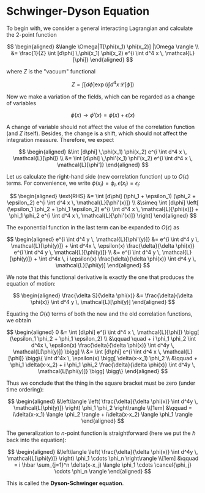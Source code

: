 # Schwinger-Dyson Equation

To begin with, we consider a general interacting Lagrangian and calculate the 2-point function

$$
\begin{aligned}
    &\langle \Omega|T[\phi(x_1) \phi(x_2)] |\Omega \rangle
    \\
    &= \frac{1}{Z} \int [d\phi] \,\phi(x_1) \phi(x_2) 
    e^{i \int d^4 x \, \mathcal{L}[\phi]}
\end{aligned}
$$

where $Z$ is the "vacuum" functional

$$
Z = \int [d\phi] \exp\left(
    i \int d^4x \, \mathcal{L}[\phi]
\right)
$$

Now we make a variation of the fields, which can be regarded as a change of variables

$$
\phi(x) \to \phi'(x) = \phi(x) + \epsilon(x)
$$

A change of variable should not affect the value of the correlation function (and $Z$ itself). Besides, the change is a shift, which should not affect the integration measure. Therefore, we expect

$$
\begin{aligned}
    &\int [d\phi] \,\phi(x_1) \phi(x_2)
    e^{i \int d^4 x \, \mathcal{L}[\phi]}
    \\
    &= \int [d\phi] \,\phi'(x_1) \phi'(x_2)
    e^{i \int d^4 x \, \mathcal{L}[\phi']}
\end{aligned}
$$

Let us calculate the right-hand side (new correlation function) up to $O(\epsilon)$ terms. For convenience, we write $\phi(x_i) = \phi_i, \, \epsilon(x_i) = \epsilon_i$:

$$
\begin{aligned}
    \text{RHS}
    &= \int [d\phi]
    (\phi_1 + \epsilon_1)
    (\phi_2 + \epsilon_2)
    e^{i \int d^4 x \, \mathcal{L}[\phi'(x)]}
    \\
    &\simeq \int [d\phi] \left[
        (\epsilon_1 \phi_2 + \phi_1 \epsilon_2)
        e^{i \int d^4 x \, \mathcal{L}[\phi(x)]}
        + \phi_1 \phi_2 
        e^{i \int d^4 x \, \mathcal{L}[\phi'(x)]}
    \right]
\end{aligned}
$$

The exponential function in the last term can be expanded to $O(\epsilon)$ as

$$
\begin{aligned}
    e^{i \int d^4 y \, \mathcal{L}[\phi'(y)]}
    &= e^{i \int d^4 y \, \mathcal{L}[\phi(y)]}
    + \int d^4x \, \epsilon(x)
    \frac{\delta}{\delta \phi(x)}
    e^{i \int d^4 y \, \mathcal{L}[\phi(y)]}
    \\
    &= e^{i \int d^4 y \, \mathcal{L}[\phi(y)]}
    + \int d^4x \, i \epsilon(x) 
    \frac{\delta}{\delta \phi(x)}
    \int d^4 y \, \mathcal{L}[\phi(y)]
\end{aligned}
$$

We note that this functional derivative is exactly the one that produces the equation of motion:

$$
\begin{aligned}
    \frac{\delta S}{\delta \phi(x)}
    &= \frac{\delta}{\delta \phi(x)}
    \int d^4 y \, \mathcal{L}[\phi(y)]
\end{aligned}
$$

Equating the $O(\epsilon)$ terms of both the new and the old correlation functions, we obtain

$$
\begin{aligned}
    0 &= \int [d\phi] e^{i \int d^4 x \, \mathcal{L}[\phi]}
    \bigg[
        (\epsilon_1 \phi_2 + \phi_1 \epsilon_2)
        \\ &\qquad \quad
        + i \phi_1 \phi_2 \int d^4x \,
        \epsilon(x) \frac{\delta}{\delta \phi(x)}
        \int d^4y \, \mathcal{L[\phi(y)]}
    \bigg]
    \\
    &= \int [d\phi] e^{i \int d^4 x \, \mathcal{L}[\phi]}
    \bigg\{
        \int d^4x \, \epsilon(x) \bigg[
            \delta(x-x_1) \phi_2
            \\ &\qquad
            + \phi_1 \delta(x-x_2)
            + i \phi_1 \phi_2
            \frac{\delta}{\delta \phi(x)} 
            \int d^4y \, \mathcal{L[\phi(y)]}
        \bigg]
    \bigg\}
\end{aligned}
$$

Thus we conclude that the thing in the square bracket must be zero (under time ordering):

$$
\begin{aligned}
    &\left\langle
        \left(
            \frac{\delta}{\delta \phi(x)}
            \int d^4y \, \mathcal{L[\phi(y)]}
        \right) \phi_1 \phi_2
    \right\rangle
    \\[1em] &\qquad
    = i\delta(x-x_1) \langle \phi_2 \rangle
    + i\delta(x-x_2) \langle \phi_1 \rangle
\end{aligned}
$$

The generalization to $n$-point function is straightforward (here we put the $\hbar$ back into the equation):

$$
\begin{aligned}
    &\left\langle
        \left(
            \frac{\delta}{\delta \phi(x)}
            \int d^4y \, \mathcal{L[\phi(y)]}
        \right) \phi_1 \cdots \phi_n
    \right\rangle
    \\[1em] &\qquad
    = i \hbar \sum_{j=1}^n \delta(x-x_j) 
    \langle \phi_1 \cdots \cancel{\phi_j}
    \cdots \phi_n \rangle
\end{aligned}
$$

This is called the **Dyson-Schwinger equation**. 

